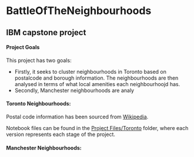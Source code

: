 # BattleOfTheNeighbourhoods

##  IBM capstone project

#### Project Goals

This project has two goals:
- Firstly, it seeks to cluster neighbourhoods in Toronto based on postalcode and borough information. The neighbourhoods are then analysed in terms of what local amenities  each neighbourhoojd has.
- Secondly, Manchester neighbourhoods are analy

#### Toronto Neighbourhoods:

Postal code information has been sourced from [Wikipedia](https://en.wikipedia.org/wiki/List_of_postal_codes_of_Canada:_M).

Notebook files can be found in the [Project Files/Toronto](https://github.com/stuartclothier/BattleOfTheNeighbourhoods/tree/main/Project%20Files/Toronto) folder, where each version represents each stage of the project.

#### Manchester Neighbourhoods:



